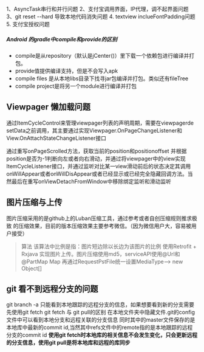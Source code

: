 1、AsyncTask串行和并行问题
2、支付宝调用界面，IP代理，调不起界面问题
3、git reset --hard 导致本地代码消失问题
4. textview inclueFontPadding问题
5. 支付宝授权问题
##### Android 的gradle中compile和provide的区别
* compile是从repository（默认是jCenter()）里下载一个依赖包进行编译并打包。
* provide值提供编译支持，但是不会写入apk
* compile files 是从本地libs目录下找寻jar包编译并打包。类似还有fileTree
* compile project是将另一个module进行编译并打包

## Viewpager 懒加载问题
通过ItemCycleControl来管理viewpager列表的声明周期，需要在viewpagerde setData之前调用，其主要通过实现Viewpager.OnPageChangeListener和View.OnAttachStateChangeListener接口

通过重写onPageScrolled方法，获取当前的position和positionoffset
并根据position是否为-1判断向左或者向右滑动，并通过将viewpager中的view实现ItemCycleListener接口，并通过监听对比某一view滑动前后的状态决定其调用onWillAppear或者onWillDisAppear或者已经显示或已经完全隐藏回调方法。当然最后在重写onViewDetachFromWindow中移除绑定监听和滑动监听

## 图片压缩与上传
图片压缩采用的是github上的Luban压缩工具，通过参考或者自创压缩规则推求极致
的压缩效果，目前的版本压缩效果主要参考微信。（因为微信用户大，容易被用户接受）
> 算法
该算法中比例是指：图片短边除以长边为该图片的比例
使用Retrofit + Rxjava 实现图片上传。图片压缩使用md5，serviceAPI使用@Url和@PartMap Map<String Request> 再通过RequestPstFile统一设置MediaType--> new Object[]
## git 看不到远程分支的问题
git branch -a 只能看到本地跟踪的远程分支的信息，如果想要看到新的分支需要先使用git fetch
git fetch 与 git pull的区别
在本地文件夹中隐藏文件.git的config文件中可以看到本地分支和远程关联的分支信息
同时其中的master文件保存的是本地库中最新的commit id,当然其中refs文件中的remote指的是本地跟踪的远程分支的commit id
**使用git fetch时本地库的相关信息不会发生变化，只会更新远程的分支信息，使用git pull是将本地库和远程的库同步**